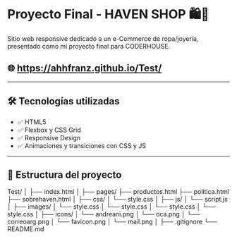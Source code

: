 # Proyecto Final - HAVEN SHOP 🛍️💍

Sitio web responsive dedicado a un e-Commerce de ropa/joyería, presentado como mi proyecto final para CODERHOUSE.

## 🌐 https://ahhfranz.github.io/Test/

---

## 🛠 Tecnologías utilizadas

- ✅ HTML5
- ✅ Flexbox y CSS Grid
- ✅ Responsive Design
- ✅ Animaciones y transiciones con CSS y JS

---

## 📁 Estructura del proyecto

Test/
│
├── index.html
│
├── pages/
├── productos.html
├── politica.html
├── sobrehaven.html
│
├── css/
│ └── style.css
│
├── js/
│ └── script.js
│
├── images/
│ └── style.css
│ └── style.css
│ └── style.css
│ └── style.css
│
├── icons/
│ └── andreani.png
│ └── oca.png
│ └── correoarg.png
│ └── favicon.png
│ └── mail.png
│
├── .gitignore
└── README.md
